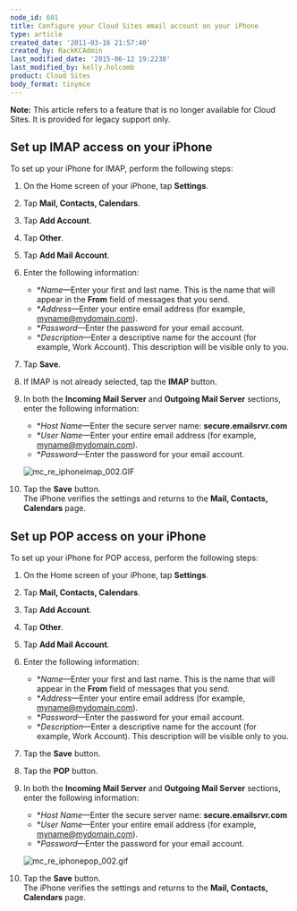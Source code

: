 ```yaml
---
node_id: 601
title: Configure your Cloud Sites email account on your iPhone
type: article
created_date: '2011-03-16 21:57:40'
created_by: RackKCAdmin
last_modified_date: '2015-06-12 19:2238'
last_modified_by: kelly.holcomb
product: Cloud Sites
body_format: tinymce
---
```


**Note:** This article refers to a feature that is no longer available
for Cloud Sites. It is provided for legacy support only.

Set up IMAP access on your iPhone
---------------------------------

To set up your iPhone for IMAP, perform the following steps:

1.  On the Home screen of your iPhone, tap **Settings**.
2.  Tap **Mail, Contacts, Calendars**.
3.  Tap **Add Account**.
4.  Tap **Other**.
5.  Tap **Add Mail Account**.
6.  Enter the following information:
    -   **Name*&mdash;Enter your first and last name. This is the name that
        will appear in the **From** field of messages that you send.
    -   **Address*&mdash;Enter your entire email address (for example,
        myname@mydomain.com).
    -   **Password*&mdash;Enter the password for your email account.
    -   **Description*&mdash;Enter a descriptive name for the account (for
        example, Work Account). This description will be visible only to
        you.

7.  Tap **Save**.
8.  If IMAP is not already selected, tap the **IMAP** button.
9.  In both the **Incoming Mail Server** and **Outgoing Mail Server**
    sections, enter the following information:

    -   **Host Name*&mdash;Enter the secure server name:
        **secure.emailsrvr.com**
    -   **User Name*&mdash;Enter your entire email address (for example,
        myname@mydomain.com).
    -   **Password*&mdash;Enter the password for your email account.

    ![mc\_re\_iphoneimap\_002.GIF](http://www.rackspace.com/apps/support/media/mc_re_iphoneimap_002.GIF)

10. Tap the **Save** button.\
     The iPhone verifies the settings and returns to the **Mail,
    Contacts, Calendars** page.

Set up POP access on your iPhone
--------------------------------

To set up your iPhone for POP access, perform the following steps:

1.  On the Home screen of your iPhone, tap **Settings**.
2.  Tap **Mail, Contacts, Calendars**.
3.  Tap **Add Account**.
4.  Tap **Other**.
5.  Tap **Add Mail Account**.
6.  Enter the following information:
    -   **Name*&mdash;Enter your first and last name. This is the name that
        will appear in the **From** field of messages that you send.
    -   **Address*&mdash;Enter your entire email address (for example,
        myname@mydomain.com).
    -   **Password*&mdash;Enter the password for your email account.
    -   **Description*&mdash;Enter a descriptive name for the account (for
        example, Work Account). This description will be visible only to
        you.

7.  Tap the **Save** button.
8.  Tap the **POP** button.
9.  In both the **Incoming Mail Server** and **Outgoing Mail Server**
    sections, enter the following information:

    -   **Host Name*&mdash;Enter the secure server name:
        **secure.emailsrvr.com**
    -   **User Name*&mdash;Enter your entire email address (for example,
        myname@mydomain.com).
    -   **Password*&mdash;Enter the password for your email account.

    ![mc\_re\_iphonepop\_002.gif](http://www.rackspace.com/apps/support/media/mc_re_iphonepop_002.gif)

10. Tap the **Save** button.\
     The iPhone verifies the settings and returns to the **Mail,
    Contacts, Calendars** page.


